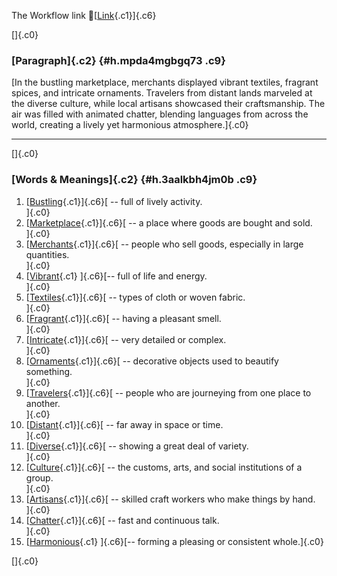 The Workflow link
👏[[Link](https://www.google.com/url?q=http://www.google.com&sa=D&source=editors&ust=1756856402708872&usg=AOvVaw2brwqtkDwj8p1cwgh96bCk){.c1}]{.c6}

[]{.c0}

### [Paragraph]{.c2} {#h.mpda4mgbgq73 .c9}

[In the bustling marketplace, merchants displayed vibrant textiles,
fragrant spices, and intricate ornaments. Travelers from distant lands
marveled at the diverse culture, while local artisans showcased their
craftsmanship. The air was filled with animated chatter, blending
languages from across the world, creating a lively yet harmonious
atmosphere.]{.c0}

------------------------------------------------------------------------

[]{.c0}

### [Words & Meanings]{.c2} {#h.3aalkbh4jm0b .c9}

1.  [[Bustling](https://www.google.com/url?q=http://www.google.com&sa=D&source=editors&ust=1756856402711074&usg=AOvVaw1VNmcMojaUN5BR_9dPnbNv){.c1}]{.c6}[ --
    full of lively activity.\
    ]{.c0}
2.  [[Marketplace](https://www.google.com/url?q=http://www.google.com&sa=D&source=editors&ust=1756856402711550&usg=AOvVaw2Ct2hLi3tsLCEkB6n4mzHU){.c1}]{.c6}[ --
    a place where goods are bought and sold.\
    ]{.c0}
3.  [[Merchants](https://www.google.com/url?q=http://www.google.com&sa=D&source=editors&ust=1756856402712024&usg=AOvVaw22704wo-dyXn34MQFPjatA){.c1}]{.c6}[ --
    people who sell goods, especially in large quantities.\
    ]{.c0}
4.  [[Vibrant](https://www.google.com/url?q=http://www.google.com&sa=D&source=editors&ust=1756856402712474&usg=AOvVaw3Sn_WrUlYtI5KLrmPBmUg7){.c1}
    ]{.c6}[-- full of life and energy.\
    ]{.c0}
5.  [[Textiles](https://www.google.com/url?q=http://www.google.com&sa=D&source=editors&ust=1756856402712784&usg=AOvVaw23QcOXoFKW_78HlmoAOIjs){.c1}]{.c6}[ --
    types of cloth or woven fabric.\
    ]{.c0}
6.  [[Fragrant](https://www.google.com/url?q=http://www.google.com&sa=D&source=editors&ust=1756856402713059&usg=AOvVaw2bRdKBZHbDfsNXxxtzRDX0){.c1}]{.c6}[ --
    having a pleasant smell.\
    ]{.c0}
7.  [[Intricate](https://www.google.com/url?q=http://www.google.com&sa=D&source=editors&ust=1756856402713497&usg=AOvVaw1UhZvf-QLrevBFNVrpLNoh){.c1}]{.c6}[ --
    very detailed or complex.\
    ]{.c0}
8.  [[Ornaments](https://www.google.com/url?q=http://www.google.com&sa=D&source=editors&ust=1756856402713866&usg=AOvVaw2TMqpVRw7MM2oYnJ6IHO7a){.c1}]{.c6}[ --
    decorative objects used to beautify something.\
    ]{.c0}
9.  [[Travelers](https://www.google.com/url?q=http://www.google.com&sa=D&source=editors&ust=1756856402714304&usg=AOvVaw3yGEGkcyrWS_bjG8zw8JaJ){.c1}]{.c6}[ --
    people who are journeying from one place to another.\
    ]{.c0}
10. [[Distant](https://www.google.com/url?q=http://www.google.com&sa=D&source=editors&ust=1756856402714763&usg=AOvVaw1ugD--83dJSFkljlOcbGtU){.c1}]{.c6}[ --
    far away in space or time.\
    ]{.c0}
11. [[Diverse](https://www.google.com/url?q=http://www.google.com&sa=D&source=editors&ust=1756856402715143&usg=AOvVaw0y2HovpU79y6YXVfWItiE-){.c1}]{.c6}[ --
    showing a great deal of variety.\
    ]{.c0}
12. [[Culture](https://www.google.com/url?q=http://www.google.com&sa=D&source=editors&ust=1756856402715556&usg=AOvVaw2bG1nv5fAnjLoyJGBWL5Nh){.c1}]{.c6}[ --
    the customs, arts, and social institutions of a group.\
    ]{.c0}
13. [[Artisans](https://www.google.com/url?q=http://www.google.com&sa=D&source=editors&ust=1756856402716065&usg=AOvVaw0W5SrCspyEhHEEELZgTw6W){.c1}]{.c6}[ --
    skilled craft workers who make things by hand.\
    ]{.c0}
14. [[Chatter](https://www.google.com/url?q=http://www.google.com&sa=D&source=editors&ust=1756856402716451&usg=AOvVaw1Pxzut_aUakaO2JyoCUXNI){.c1}]{.c6}[ --
    fast and continuous talk.\
    ]{.c0}
15. [[Harmonious](https://www.google.com/url?q=http://www.google.com&sa=D&source=editors&ust=1756856402716684&usg=AOvVaw0Lzv9K49mpeMKMpAv4G-tO){.c1}
    ]{.c6}[-- forming a pleasing or consistent whole.]{.c0}

[]{.c0}
